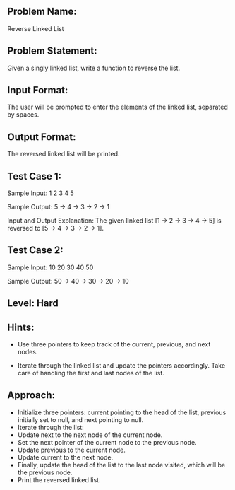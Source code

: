 ## Problem Name:
Reverse Linked List

## Problem Statement:
Given a singly linked list, write a function to reverse the list.


## Input Format:
The user will be prompted to enter the elements of the linked list, separated by spaces.

## Output Format:
The reversed linked list will be printed.


## Test Case 1:
Sample Input:
1 2 3 4 5

Sample Output:
5 -> 4 -> 3 -> 2 -> 1

Input and Output Explanation:
The given linked list [1 -> 2 -> 3 -> 4 -> 5] is reversed to [5 -> 4 -> 3 -> 2 -> 1].


## Test Case 2:
Sample Input:
10 20 30 40 50

Sample Output:
50 -> 40 -> 30 -> 20 -> 10

## Level: Hard

## Hints:
- Use three pointers to keep track of the current, previous, and next nodes.

- Iterate through the linked list and update the pointers accordingly.
Take care of handling the first and last nodes of the list.

## Approach:
- Initialize three pointers: current pointing to the head of the list, previous initially set to null, and next pointing to null.
- Iterate through the list:
- Update next to the next node of the current node.
- Set the next pointer of the current node to the previous node.
- Update previous to the current node.
- Update current to the next node.
- Finally, update the head of the list to the last node visited, which will be the previous node.
- Print the reversed linked list.